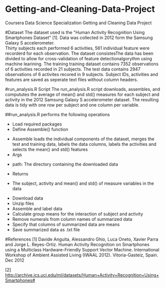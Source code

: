 # Getting-and-Cleaning-Data-Project
Coursera Data Science Specialization Getting and Cleaning Data Project

#Dataset
The dataset used is the "Human Activity Recognition Using Smartphones Dataset"
[1].  Data was collected in 2012 form the Samsung Galaxy S accelerometer.  
Thirty subjects each performed 6 activities, 561 individual feature were 
recorderd for each observation.  The dataset consistesThe data has 
been divided to allow for cross-validation of feature detectionalgorythm using 
machine learining.  The training training dataset contains 7352 observations of 
6 activities recorded in 21 subjects.  The test data contains 2947 observations
of 6 activites recored in 9 subjects. Subject IDs, activities and features are
saved as seperate text files without column headers.

#run_analysis.R Script
The run_analysis.R script downloads, assembles, and compututes the 
average of mean() and std() measures for each subject and activity in the 2012
Samsung Galaxy S accelerometer dataset. The resulting data is tidy with one row
per subject and one column per variable. 

##run_analysis.R performs the following operations
- Load required packages
- Define Assemble() function 
 + Assemble loads the individual components of the 
   dataset, merges the test and training data, labels the data columns, labels 
   the activities and selects the mean() and std() features
 + Args
  * path: The directory containing the downloaded data
 + Returns
  * The subject, activity and mean() and std() of measure variables in the data
- Download data
- Unzip files
- Assemble and label data
- Calculate group means for the interaction of subject and activity
- Remove numerals from column names of summarized data
- Specify that columns of summarized data are means
- Save summarized data as .txt file

#References
[1] Davide Anguita, Alessandro Ghio, Luca Oneto, Xavier Parra and Jorge L. 
Reyes-Ortiz. Human Activity Recognition on Smartphones using a Multiclass 
Hardware-Friendly Support Vector Machine. International Workshop of Ambient 
Assisted Living (IWAAL 2012). Vitoria-Gasteiz, Spain. Dec 2012

[2] http://archive.ics.uci.edu/ml/datasets/Human+Activity+Recognition+Using+Smartphones#

